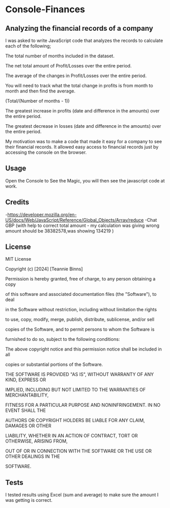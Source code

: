 # Console-Finances

## Analyzing the financial records of a company


I was asked to write JavaScript code that analyzes the records to calculate each of the following;


The total number of months included in the dataset.

The net total amount of Profit/Losses over the entire period.

The average of the changes in Profit/Losses over the entire period.

You will need to track what the total change in profits is from month to month and then find the average.

(Total/(Number of months - 1))

The greatest increase in profits (date and difference in the amounts) over the entire period.

The greatest decrease in losses (date and difference in the amounts) over the entire period.




My motivation was to make a code that made it easy for a company to see their financial records.
It allowed easy access to financial records just by accessing the console on the browser.



## Usage

Open the Console to See the Magic, you will then see the javascript code at work.


## Credits
-https://developer.mozilla.org/en-US/docs/Web/JavaScript/Reference/Global_Objects/Array/reduce
-Chat GBP (with help to correct total amount - my calculation was giving wrong amount should be 38382578,was showing 134219 )


## License

MIT License

Copyright (c) [2024] [Teannie Binns]

Permission is hereby granted, free of charge, to any person obtaining a copy

of this software and associated documentation files (the "Software"), to deal

in the Software without restriction, including without limitation the rights

to use, copy, modify, merge, publish, distribute, sublicense, and/or sell

copies of the Software, and to permit persons to whom the Software is

furnished to do so, subject to the following conditions:

The above copyright notice and this permission notice shall be included in all

copies or substantial portions of the Software.

THE SOFTWARE IS PROVIDED "AS IS", WITHOUT WARRANTY OF ANY KIND, EXPRESS OR

IMPLIED, INCLUDING BUT NOT LIMITED TO THE WARRANTIES OF MERCHANTABILITY,

FITNESS FOR A PARTICULAR PURPOSE AND NONINFRINGEMENT. IN NO EVENT SHALL THE

AUTHORS OR COPYRIGHT HOLDERS BE LIABLE FOR ANY CLAIM, DAMAGES OR OTHER

LIABILITY, WHETHER IN AN ACTION OF CONTRACT, TORT OR OTHERWISE, ARISING FROM,

OUT OF OR IN CONNECTION WITH THE SOFTWARE OR THE USE OR OTHER DEALINGS IN THE

SOFTWARE.


## Tests

I tested results using Excel (sum and average) to make sure the amount I was getting is correct.
